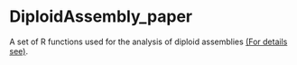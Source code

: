 # DiploidAssembly_paper
A set of R functions used for the analysis of diploid assemblies [(For details see)](https://www.biorxiv.org/content/10.1101/855049v1).